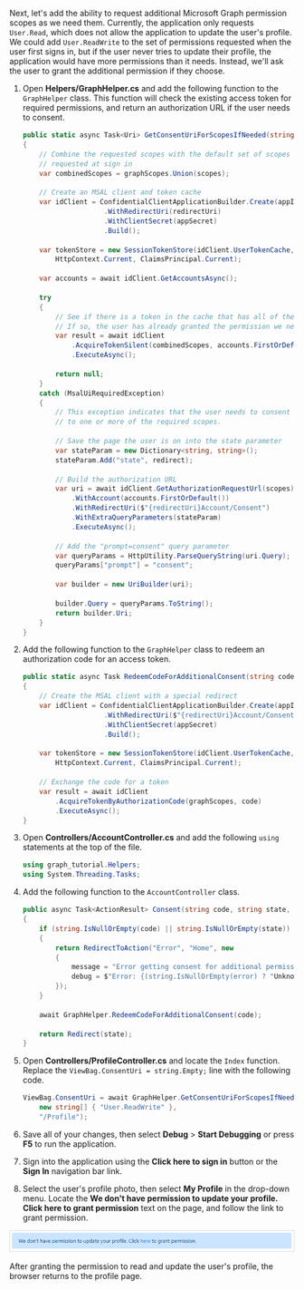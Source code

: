 <!-- markdownlint-disable MD002 MD041 -->

Next, let's add the ability to request additional Microsoft Graph permission scopes as we need them. Currently, the application only requests `User.Read`, which does not allow the application to update the user's profile. We could add `User.ReadWrite` to the set of permissions requested when the user first signs in, but if the user never tries to update their profile, the application would have more permissions than it needs. Instead, we'll ask the user to grant the additional permission if they choose.

1. Open **Helpers/GraphHelper.cs** and add the following function to the `GraphHelper` class. This function will check the existing access token for required permissions, and return an authorization URL if the user needs to consent.

    ```csharp
    public static async Task<Uri> GetConsentUriForScopesIfNeeded(string[] scopes, string redirect)
    {
        // Combine the requested scopes with the default set of scopes
        // requested at sign in
        var combinedScopes = graphScopes.Union(scopes);

        // Create an MSAL client and token cache
        var idClient = ConfidentialClientApplicationBuilder.Create(appId)
                        .WithRedirectUri(redirectUri)
                        .WithClientSecret(appSecret)
                        .Build();

        var tokenStore = new SessionTokenStore(idClient.UserTokenCache,
            HttpContext.Current, ClaimsPrincipal.Current);

        var accounts = await idClient.GetAccountsAsync();

        try
        {
            // See if there is a token in the cache that has all of the required scopes
            // If so, the user has already granted the permission we need
            var result = await idClient
                .AcquireTokenSilent(combinedScopes, accounts.FirstOrDefault())
                .ExecuteAsync();

            return null;
        }
        catch (MsalUiRequiredException)
        {
            // This exception indicates that the user needs to consent
            // to one or more of the required scopes.

            // Save the page the user is on into the state parameter
            var stateParam = new Dictionary<string, string>();
            stateParam.Add("state", redirect);

            // Build the authorization URL
            var uri = await idClient.GetAuthorizationRequestUrl(scopes)
                .WithAccount(accounts.FirstOrDefault())
                .WithRedirectUri($"{redirectUri}Account/Consent")
                .WithExtraQueryParameters(stateParam)
                .ExecuteAsync();

            // Add the "prompt=consent" query parameter
            var queryParams = HttpUtility.ParseQueryString(uri.Query);
            queryParams["prompt"] = "consent";

            var builder = new UriBuilder(uri);

            builder.Query = queryParams.ToString();
            return builder.Uri;
        }
    }
    ```

1. Add the following function to the `GraphHelper` class to redeem an authorization code for an access token.

    ```csharp
    public static async Task RedeemCodeForAdditionalConsent(string code)
    {
        // Create the MSAL client with a special redirect
        var idClient = ConfidentialClientApplicationBuilder.Create(appId)
                        .WithRedirectUri($"{redirectUri}Account/Consent")
                        .WithClientSecret(appSecret)
                        .Build();

        var tokenStore = new SessionTokenStore(idClient.UserTokenCache,
            HttpContext.Current, ClaimsPrincipal.Current);

        // Exchange the code for a token
        var result = await idClient
            .AcquireTokenByAuthorizationCode(graphScopes, code)
            .ExecuteAsync();
    }
    ```

1. Open **Controllers/AccountController.cs** and add the following `using` statements at the top of the file.

    ```csharp
    using graph_tutorial.Helpers;
    using System.Threading.Tasks;
    ```

1. Add the following function to the `AccountController` class.

    ```csharp
    public async Task<ActionResult> Consent(string code, string state, string error, string error_description)
    {
        if (string.IsNullOrEmpty(code) || string.IsNullOrEmpty(state))
        {
            return RedirectToAction("Error", "Home", new
            {
                message = "Error getting consent for additional permissions",
                debug = $"Error: {(string.IsNullOrEmpty(error) ? "Unknown" : error)}\nDescription: {(string.IsNullOrEmpty(error_description) ? "None" : error_description)}"
            });
        }

        await GraphHelper.RedeemCodeForAdditionalConsent(code);

        return Redirect(state);
    }
    ```

1. Open **Controllers/ProfileController.cs** and locate the `Index` function. Replace the `ViewBag.ConsentUri = string.Empty;` line with the following code.

    ```csharp
    ViewBag.ConsentUri = await GraphHelper.GetConsentUriForScopesIfNeeded(
        new string[] { "User.ReadWrite" },
        "/Profile");
    ```

1. Save all of your changes, then select **Debug** > **Start Debugging** or press **F5** to run the application.
1. Sign into the application using the **Click here to sign in** button or the **Sign In** navigation bar link.
1. Select the user's profile photo, then select **My Profile** in the drop-down menu. Locate the **We don't have permission to update your profile. Click here to grant permission** text on the page, and follow the link to grant permission.

![A screenshot of the prompt to grant write permission](../../images/05-user-profile.png)

After granting the permission to read and update the user's profile, the browser returns to the profile page.
